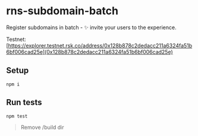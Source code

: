 # rns-subdomain-batch

Register subdomains in batch - ✨ invite your users to the experience.

Testnet: [https://explorer.testnet.rsk.co/address/0x128b878c2dedacc211a6324fa51b6bf006cad25e](0x128b878c2dedacc211a6324fa51b6bf006cad25e)

## Setup

```
npm i
```

## Run tests

```
npm test
```

> Remove /build dir
